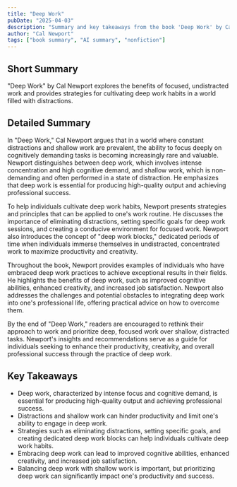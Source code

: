 ```yaml
---
title: "Deep Work"
pubDate: "2025-04-03"
description: "Summary and key takeaways from the book 'Deep Work' by Cal Newport."
author: "Cal Newport"
tags: ["book summary", "AI summary", "nonfiction"]
---
```


## Short Summary
"Deep Work" by Cal Newport explores the benefits of focused, undistracted work and provides strategies for cultivating deep work habits in a world filled with distractions.

## Detailed Summary
In "Deep Work," Cal Newport argues that in a world where constant distractions and shallow work are prevalent, the ability to focus deeply on cognitively demanding tasks is becoming increasingly rare and valuable. Newport distinguishes between deep work, which involves intense concentration and high cognitive demand, and shallow work, which is non-demanding and often performed in a state of distraction. He emphasizes that deep work is essential for producing high-quality output and achieving professional success.

To help individuals cultivate deep work habits, Newport presents strategies and principles that can be applied to one's work routine. He discusses the importance of eliminating distractions, setting specific goals for deep work sessions, and creating a conducive environment for focused work. Newport also introduces the concept of "deep work blocks," dedicated periods of time when individuals immerse themselves in undistracted, concentrated work to maximize productivity and creativity.

Throughout the book, Newport provides examples of individuals who have embraced deep work practices to achieve exceptional results in their fields. He highlights the benefits of deep work, such as improved cognitive abilities, enhanced creativity, and increased job satisfaction. Newport also addresses the challenges and potential obstacles to integrating deep work into one's professional life, offering practical advice on how to overcome them.

By the end of "Deep Work," readers are encouraged to rethink their approach to work and prioritize deep, focused work over shallow, distracted tasks. Newport's insights and recommendations serve as a guide for individuals seeking to enhance their productivity, creativity, and overall professional success through the practice of deep work.

## Key Takeaways
- Deep work, characterized by intense focus and cognitive demand, is essential for producing high-quality output and achieving professional success.
- Distractions and shallow work can hinder productivity and limit one's ability to engage in deep work.
- Strategies such as eliminating distractions, setting specific goals, and creating dedicated deep work blocks can help individuals cultivate deep work habits.
- Embracing deep work can lead to improved cognitive abilities, enhanced creativity, and increased job satisfaction.
- Balancing deep work with shallow work is important, but prioritizing deep work can significantly impact one's productivity and success.
